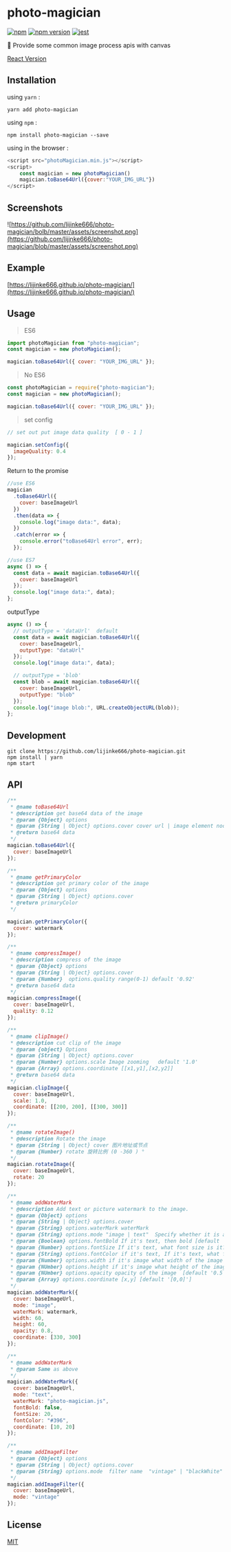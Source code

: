 # photo-magician

[![npm](https://img.shields.io/npm/dm/photo-magician.svg?style=flat-square)](https://www.npmjs.com/package/photo-magician)
[![npm version](https://img.shields.io/npm/v/photo-magician.svg?style=flat-square)](https://badge.fury.io/js/photo-magician)
[![jest](https://facebook.github.io/jest/img/jest-badge.svg)](https://github.com/facebook/jest)

:art: Provide some common image process apis with canvas

[React Version](https://github.com/lijinke666/react-image-process)

## Installation

using `yarn` :

```
yarn add photo-magician
```

using `npm` :

```
npm install photo-magician --save
```

using in the browser :

```js
<script src="photoMagician.min.js"></script>
<script>
    const magician = new photoMagician()
    magician.toBase64Url({cover:"YOUR_IMG_URL"})
</script>
```

## Screenshots

![https://github.com/lijinke666/photo-magician/bolb/master/assets/screenshot.png](https://github.com/lijinke666/photo-magician/blob/master/assets/screenshot.png)

## Example

[https://lijinke666.github.io/photo-magician/](https://lijinke666.github.io/photo-magician/)

## Usage

> ES6

```js
import photoMagician from "photo-magician";
const magician = new photoMagician();

magician.toBase64Url({ cover: "YOUR_IMG_URL" });
```

> No ES6

```js
const photoMagician = require("photo-magician");
const magician = new photoMagician();

magician.toBase64Url({ cover: "YOUR_IMG_URL" });
```

> set config

```js
// set out put image data quality  [ 0 - 1 ]

magician.setConfig({
  imageQuality: 0.4
});
```

Return to the promise

```js
//use ES6
magician
  .toBase64Url({
    cover: baseImageUrl
  })
  .then(data => {
    console.log("image data:", data);
  })
  .catch(error => {
    console.error("toBase64Url error", err);
  });

//use ES7
async () => {
  const data = await magician.toBase64Url({
    cover: baseImageUrl
  });
  console.log("image data:", data);
};
```

outputType

```js
async () => {
  // outputType = 'dataUrl'  default
  const data = await magician.toBase64Url({
    cover: baseImageUrl,
    outputType: "dataUrl"
  });
  console.log("image data:", data);

  // outputType = 'blob'
  const blob = await magician.toBase64Url({
    cover: baseImageUrl,
    outputType: "blob"
  });
  console.log("image blob:", URL.createObjectURL(blob));
};
```

## Development

```
git clone https://github.com/lijinke666/photo-magician.git
npm install | yarn
npm start
```

## API

```js
/**
 * @name toBase64Url
 * @description get base64 data of the image
 * @param {Object} options
 * @param {String | Object} options.cover cover url | image element node   The next cover parameter is the same as this.
 * @return base64 data
 */
magician.toBase64Url({
  cover: baseImageUrl
});

/**
 * @name getPrimaryColor
 * @description get primary color of the image
 * @param {Object} options
 * @param {String | Object} options.cover
 * @return primaryColor
 */

magician.getPrimaryColor({
  cover: watermark
});

/**
 * @name compressImage()
 * @description compress of the image
 * @param {Object} options
 * @param {String | Object} options.cover
 * @param {Number}  options.quality range(0-1) default '0.92'
 * @return base64 data
 */
magician.compressImage({
  cover: baseImageUrl,
  quality: 0.12
});

/**
 * @name clipImage()
 * @description cut clip of the image
 * @param {object} Options
 * @param {String | Object} options.cover
 * @param {Number} options.scale Image zooming   default '1.0'
 * @param {Array} options.coordinate [[x1,y1],[x2,y2]]
 * @return base64 data
 */
magician.clipImage({
  cover: baseImageUrl,
  scale: 1.0,
  coordinate: [[200, 200], [[300, 300]]
});

/**
 * @name rotateImage()
 * @description Rotate the image
 * @param {String | Object} cover 图片地址或节点
 * @param {Number} rotate 旋转比例 (0 -360 ) °
 */
magician.rotateImage({
  cover: baseImageUrl,
  rotate: 20
});

/**
 * @name addWaterMark
 * @description Add text or picture watermark to the image.
 * @param {Object} options
 * @param {String | Object} options.cover
 * @param {String} options.waterMark waterMark
 * @param {String} options.mode "image | text"  Specify whether it is a image or a text. [default 'text']
 * @param {Boolean} options.fontBold If it's text, then bold [default 'true']
 * @param {Number} options.fontSize If it's text, what font size is it?  [default 20]
 * @param {String} options.fontColor if it's text, If it's text, what font color is it? [default'rgba(255,255,255,.5)']
 * @param {Number} options.width if it's image what width of the image [default '50']
 * @param {NUmber} options.height if it's image what height of the image [default '50']
 * @param {NUmber} options.opacity opacity of the image  [default '0.5']
 * @param {Array} options.coordinate [x,y] [default '[0,0]']
 */
magician.addWaterMark({
  cover: baseImageUrl,
  mode: "image",
  waterMark: watermark,
  width: 60,
  height: 60,
  opacity: 0.8,
  coordinate: [330, 300]
});

/**
 * @name addWaterMark
 * @param Same as above
 */
magician.addWaterMark({
  cover: baseImageUrl,
  mode: "text",
  waterMark: "photo-magician.js",
  fontBold: false,
  fontSize: 20,
  fontColor: "#396",
  coordinate: [10, 20]
});

/**
 * @name addImageFilter
 * @param {Object} options
 * @param {String | Object} options.cover
 * @param {String} options.mode  filter name  "vintage" | "blackWhite" | "relief" | "blur"
 */
magician.addImageFilter({
  cover: baseImageUrl,
  mode: "vintage"
});
```

## License

[MIT](https://github.com/photo-magician/blob/master/LICENCE)
